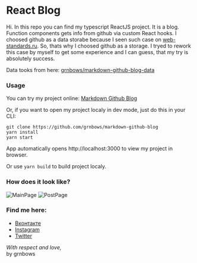 # React Blog

Hi. In this repo you can find my typescript ReactJS project. It is a blog. Function components gets info from github via custom React hooks. I choosed github as a data storabe because I seen such case on [web-standards.ru](https://web-standards.ru/). So, thats why I choosed github as a storage. I tryed to rework this case by myself to get some experience and I can guess, that my try is absolutely success.

Data tooks from here: [grnbows/markdown-github-blog-data](https://github.com/grnbows/markdown-github-blog-data)

### Usage
You can try my project online: [Markdown Github Blog](https://markdown-github-blog.vercel.app/)

Or, if you want to open my project localy in dev mode, just do this in your CLI: 
```
git clone https://github.com/grnbows/markdown-github-blog
yarn install
yarn start
```

App automatically opens http://localhost:3000 to view my project in browser.

Or use `yarn build` to build project localy.

### How does it look like? 
![MainPage](https://i.ibb.co/pnNgLwS/2021-06-12-20-51-02.png)
![PostPage](https://i.ibb.co/Mp9N8jB/2021-06-12-20-51-17.png)
### Find me here:
* [Вконтакте](https://vk.com/grnbows) </br>
* [Instagram](https://www.instagram.com/grnbows) </br>
* [Twitter](https://twitter.com/grnbows) </br>

<i>With respect and love,</i></br> by grnbows